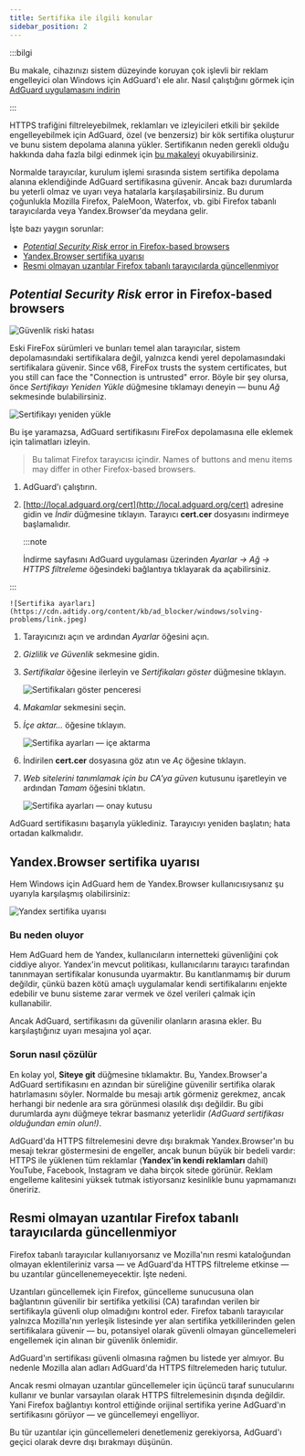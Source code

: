 ```yaml
---
title: Sertifika ile ilgili konular
sidebar_position: 2
---
```


:::bilgi

Bu makale, cihazınızı sistem düzeyinde koruyan çok işlevli bir reklam engelleyici olan Windows için AdGuard'ı ele alır. Nasıl çalıştığını görmek için [AdGuard uygulamasını indirin](https://agrd.io/download-kb-adblock)

:::

HTTPS trafiğini filtreleyebilmek, reklamları ve izleyicileri etkili bir şekilde engelleyebilmek için AdGuard, özel (ve benzersiz) bir kök sertifika oluşturur ve bunu sistem depolama alanına yükler. Sertifikanın neden gerekli olduğu hakkında daha fazla bilgi edinmek için [bu makaleyi](/general/https-filtering/what-is-https-filtering) okuyabilirsiniz.

Normalde tarayıcılar, kurulum işlemi sırasında sistem sertifika depolama alanına eklendiğinde AdGuard sertifikasına güvenir. Ancak bazı durumlarda bu yeterli olmaz ve uyarı veya hatalarla karşılaşabilirsiniz. Bu durum çoğunlukla Mozilla Firefox, PaleMoon, Waterfox, vb. gibi Firefox tabanlı tarayıcılarda veya Yandex.Browser'da meydana gelir.

İşte bazı yaygın sorunlar:

- [*Potential Security Risk* error in Firefox-based browsers](#potential-security-risk-error-in-firefox-based-browsers)
- [Yandex.Browser sertifika uyarısı](#yandexbrowser-certificate-warning)
- [Resmi olmayan uzantılar Firefox tabanlı tarayıcılarda güncellenmiyor](#non-official-add-ons-dont-update-in-firefox-based-browsers)

## *Potential Security Risk* error in Firefox-based browsers

![Güvenlik riski hatası](https://cdn.adtidy.org/public/Adguard/kb/en/certificate/cert_error_en.png)

Eski FireFox sürümleri ve bunları temel alan tarayıcılar, sistem depolamasındaki sertifikalara değil, yalnızca kendi yerel depolamasındaki sertifikalara güvenir. Since v68, FireFox trusts the system certificates, but you still can face the "Connection is untrusted" error. Böyle bir şey olursa, önce *Sertifikayı Yeniden Yükle* düğmesine tıklamayı deneyin — bunu *Ağ* sekmesinde bulabilirsiniz.

![Sertifikayı yeniden yükle](https://cdn.adtidy.org/content/kb/ad_blocker/windows/solving-problems/reinstall.jpg)

Bu işe yaramazsa, AdGuard sertifikasını FireFox depolamasına elle eklemek için talimatları izleyin.

> Bu talimat Firefox tarayıcısı içindir. Names of buttons and menu items may differ in other Firefox-based browsers.

1. AdGuard'ı çalıştırın.

1. [http://local.adguard.org/cert](http://local.adguard.org/cert) adresine gidin ve *İndir* düğmesine tıklayın. Tarayıcı **cert.cer** dosyasını indirmeye başlamalıdır.

    :::note

    İndirme sayfasını AdGuard uygulaması üzerinden *Ayarlar → Ağ → HTTPS filtreleme* öğesindeki bağlantıya tıklayarak da açabilirsiniz.


:::

    ![Sertifika ayarları](https://cdn.adtidy.org/content/kb/ad_blocker/windows/solving-problems/link.jpeg)

1. Tarayıcınızı açın ve ardından *Ayarlar* öğesini açın.

1. *Gizlilik ve Güvenlik* sekmesine gidin.

1. *Sertifikalar* öğesine ilerleyin ve *Sertifikaları göster* düğmesine tıklayın.

    ![Sertifikaları göster penceresi](https://cdn.adtidy.org/content/kb/ad_blocker/windows/solving-problems/import1.jpeg)

1. *Makamlar* sekmesini seçin.

1. *İçe aktar...* öğesine tıklayın.

    ![Sertifika ayarları — içe aktarma](https://cdn.adtidy.org/content/kb/ad_blocker/windows/solving-problems/import2.jpeg)

1. İndirilen **cert.cer** dosyasına göz atın ve *Aç* öğesine tıklayın.

1. *Web sitelerini tanımlamak için bu CA'ya güven* kutusunu işaretleyin ve ardından *Tamam* öğesini tıklatın.

    ![Sertifika ayarları — onay kutusu](https://cdn.adtidy.org/content/kb/ad_blocker/windows/solving-problems/cert_checkbox.jpg)

AdGuard sertifikasını başarıyla yüklediniz. Tarayıcıyı yeniden başlatın; hata ortadan kalkmalıdır.

## Yandex.Browser sertifika uyarısı

Hem Windows için AdGuard hem de Yandex.Browser kullanıcısıysanız şu uyarıyla karşılaşmış olabilirsiniz:

![Yandex sertifika uyarısı](https://cdn.adtidy.org/content/kb/ad_blocker/windows/solving-problems/yandex-cert.png)

### Bu neden oluyor

Hem AdGuard hem de Yandex, kullanıcıların internetteki güvenliğini çok ciddiye alıyor. Yandex'in mevcut politikası, kullanıcılarını tarayıcı tarafından tanınmayan sertifikalar konusunda uyarmaktır. Bu kanıtlanmamış bir durum değildir, çünkü bazen kötü amaçlı uygulamalar kendi sertifikalarını enjekte edebilir ve bunu sisteme zarar vermek ve özel verileri çalmak için kullanabilir.

Ancak AdGuard, sertifikasını da güvenilir olanların arasına ekler. Bu karşılaştığınız uyarı mesajına yol açar.

### Sorun nasıl çözülür

En kolay yol, **Siteye git** düğmesine tıklamaktır. Bu, Yandex.Browser'a AdGuard sertifikasını en azından bir süreliğine güvenilir sertifika olarak hatırlamasını söyler. Normalde bu mesajı artık görmeniz gerekmez, ancak herhangi bir nedenle ara sıra görünmesi olasılık dışı değildir. Bu gibi durumlarda aynı düğmeye tekrar basmanız yeterlidir *(AdGuard sertifikası olduğundan emin olun!)*.

AdGuard'da HTTPS filtrelemesini devre dışı bırakmak Yandex.Browser'ın bu mesajı tekrar göstermesini de engeller, ancak bunun büyük bir bedeli vardır: HTTPS ile yüklenen tüm reklamlar (**Yandex'in kendi reklamları** dahil) YouTube, Facebook, Instagram ve daha birçok sitede görünür. Reklam engelleme kalitesini yüksek tutmak istiyorsanız kesinlikle bunu yapmamanızı öneririz.

## Resmi olmayan uzantılar Firefox tabanlı tarayıcılarda güncellenmiyor

Firefox tabanlı tarayıcılar kullanıyorsanız ve Mozilla'nın resmi kataloğundan olmayan eklentileriniz varsa — ve AdGuard'da HTTPS filtreleme etkinse — bu uzantılar güncellenemeyecektir. İşte nedeni.

Uzantıları güncellemek için Firefox, güncelleme sunucusuna olan bağlantının güvenilir bir sertifika yetkilisi (CA) tarafından verilen bir sertifikayla güvenli olup olmadığını kontrol eder. Firefox tabanlı tarayıcılar yalnızca Mozilla'nın yerleşik listesinde yer alan sertifika yetkililerinden gelen sertifikalara güvenir — bu, potansiyel olarak güvenli olmayan güncellemeleri engellemek için alınan bir güvenlik önlemidir.

AdGuard'ın sertifikası güvenli olmasına rağmen bu listede yer almıyor. Bu nedenle Mozilla alan adları AdGuard'da HTTPS filtrelemeden hariç tutulur.

Ancak resmi olmayan uzantılar güncellemeler için üçüncü taraf sunucularını kullanır ve bunlar varsayılan olarak HTTPS filtrelemesinin dışında değildir. Yani Firefox bağlantıyı kontrol ettiğinde orijinal sertifika yerine AdGuard'ın sertifikasını görüyor — ve güncellemeyi engelliyor.

Bu tür uzantılar için güncellemeleri denetlemeniz gerekiyorsa, AdGuard'ı geçici olarak devre dışı bırakmayı düşünün.
